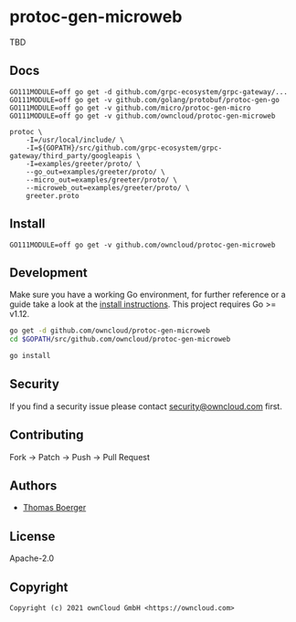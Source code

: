 # protoc-gen-microweb

TBD

## Docs

```
GO111MODULE=off go get -d github.com/grpc-ecosystem/grpc-gateway/...
GO111MODULE=off go get -v github.com/golang/protobuf/protoc-gen-go
GO111MODULE=off go get -v github.com/micro/protoc-gen-micro
GO111MODULE=off go get -v github.com/owncloud/protoc-gen-microweb

protoc \
	-I=/usr/local/include/ \
	-I=${GOPATH}/src/github.com/grpc-ecosystem/grpc-gateway/third_party/googleapis \
	-I=examples/greeter/proto/ \
	--go_out=examples/greeter/proto/ \
	--micro_out=examples/greeter/proto/ \
	--microweb_out=examples/greeter/proto/ \
	greeter.proto
```

## Install

```
GO111MODULE=off go get -v github.com/owncloud/protoc-gen-microweb
```

## Development

Make sure you have a working Go environment, for further reference or a guide take a look at the [install instructions](http://golang.org/doc/install.html). This project requires Go >= v1.12.

```bash
go get -d github.com/owncloud/protoc-gen-microweb
cd $GOPATH/src/github.com/owncloud/protoc-gen-microweb

go install
```

## Security

If you find a security issue please contact security@owncloud.com first.

## Contributing

Fork -> Patch -> Push -> Pull Request

## Authors

* [Thomas Boerger](https://github.com/tboerger)

## License

Apache-2.0

## Copyright

```
Copyright (c) 2021 ownCloud GmbH <https://owncloud.com>
```
